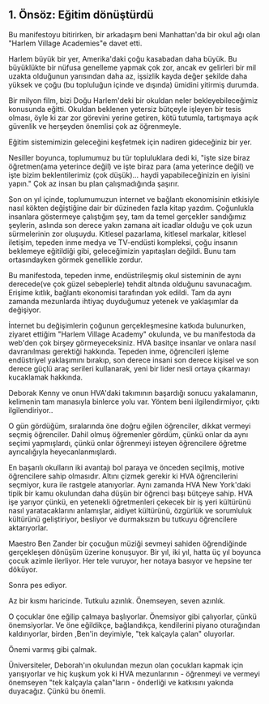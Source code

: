 1\. Önsöz: Eğitim dönüştürdü
------

Bu manifestoyu bitirirken, bir arkadaşım beni Manhattan'da bir okul ağı olan "Harlem Village Academies"e davet etti.

Harlem büyük bir yer, Amerika'daki çoğu kasabadan daha büyük. Bu büyüklükte bir nüfusa genelleme yapmak çok zor, ancak ev gelirleri bir mil uzakta olduğunun yarısından daha az, işsizlik kayda değer şekilde daha yüksek ve çoğu (bu topluluğun içinde ve dışında) ümidini yitirmiş durumda.

Bir milyon film, bizi Doğu Harlem'deki bir okuldan neler bekleyebileceğimiz konusunda eğitti. Okuldan beklenen yetersiz bütçeyle işleyen bir tesis olması, öyle ki zar zor görevini yerine getiren, kötü tutumla, tartışmaya açık güvenlik ve herşeyden önemlisi çok az öğrenmeyle.

Eğitim sistemimizin geleceğini keşfetmek için nadiren gideceğiniz bir yer.

Nesiller boyunca, toplumumuz bu tür topluluklara dedi ki, "işte size biraz öğretmen(ama yeterince değil) ve işte biraz para (ama yeterince değil) ve işte bizim beklentilerimiz (çok düşük)... haydi yapabileceğinizin en iyisini yapın." Çok az insan bu plan çalışmadığında şaşırır.

Son on yıl içinde, toplumumuzun internet ve bağlantı ekonomisinin etkisiyle nasıl kökten değiştiğine dair bir düzineden fazla kitap yazdım. Çoğunlukla insanlara göstermeye çalıştığım şey, tam da temel gerçekler sandığımız şeylerin, aslında son derece yakın zamana ait icadlar olduğu ve çok uzun sürmelerinin zor oluşuydu. Kitlesel pazarlama, kitlesel markalar, kitlesel iletişim, tepeden inme medya ve TV-endüsti kompleksi, çoğu insanın beklemeye eğitildiği gibi, geleceğimizin yapıtaşları değildi. Bunu tam ortasındayken görmek genellikle zordur.

Bu manifestoda, tepeden inme, endüstrileşmiş okul sisteminin de aynı derecede(ve çok güzel sebeplerle) tehdit altında olduğunu savunacağım. Erişime kıtlık, bağlantı ekonomisi tarafından yok edildi. Tam da aynı zamanda mezunlarda ihtiyaç duyduğumuz yetenek ve yaklaşımlar da değişiyor.

İnternet bu değişimlerin çoğunun gerçekleşmesine katkıda bulunurken, ziyaret ettiğim "Harlem Village Academy" okulunda, ve bu manifestoda da web'den çok birşey görmeyeceksiniz. HVA basitçe insanlar ve onlara nasıl davranılması gerektiği hakkında. Tepeden inme, öğrencileri işleme endüstriyel yaklaşımını bırakıp, son derece insani son derece kişisel ve son derece güçlü araç serileri kullanarak, yeni bir lider nesli ortaya çıkarmayı kucaklamak hakkında.

Deborak Kenny ve onun HVA'daki takımının başardığı sonucu yakalamanın, kelimenin tam manasıyla binlerce yolu var. Yöntem beni ilgilendirmiyor, çıktı ilgilendiriyor..

O gün gördüğüm, sıralarında öne doğru eğilen öğrenciler, dikkat vermeyi seçmiş öğrenciler. Dahil olmuş öğremenler gördüm, çünkü onlar da aynı seçimi yapmışlardı, çünkü onlar öğrenmeyi isteyen öğrencilere öğretme ayrıcalığıyla heyecanlanmışlardı.

En başarılı okulların iki avantajı bol paraya ve önceden seçilmiş, motive öğrencilere sahip olmasıdır. Altını çizmek gerekir ki HVA öğrencilerini seçmiyor, kura ile rastgele atanıyorlar. Aynı zamanda HVA New York'daki tipik bir kamu okulundan daha düşün bir öğrenci başı bütçeye sahip. HVA işe yarıyor çünkü, en yetenekli öğretmenleri çekecek bir iş yeri kültürünü nasıl yaratacaklarını anlamışlar, aidiyet kültürünü, özgürlük ve sorumluluk kültürünü geliştiriyor, besliyor ve durmaksızın bu tutkuyu öğrencilere aktarıyorlar.

Maestro Ben Zander bir çocuğun müziği sevmeyi sahiden öğrendiğinde gerçekleşen dönüşüm üzerine konuşuyor. Bir yıl, iki yıl, hatta üç yıl boyunca çocuk аzimle ilerliyor. Her tele vuruyor, her notaya basıyor ve hepsine ter döküyor.

Sonra pes ediyor.

Az bir kısmı haricinde. Tutkulu azınlık. Önemseyen, seven azınlık.

O çocuklar öne eğilip çalmaya başlıyorlar. Önemsiyor gibi çalıyorlar, çünkü önemsiyorlar. Ve öne eğildikçe, bağlandıkça, kendilerini piyano oturağından kaldırıyorlar, birden ,Ben'in deyimiyle, "tek kalçayla çalan" oluyorlar.

Önemi varmış gibi çalmak.

Üniversiteler, Deborah'ın okulundan mezun olan çocukları kapmak için yarışıyorlar ve hiç kuşkum yok ki HVA mezunlarının - öğrenmeyi ve vermeyi önemseyen "tek kalçayla çalan"ların - önderliği ve katkısını yakında duyacağız. Çünkü bu önemli.

